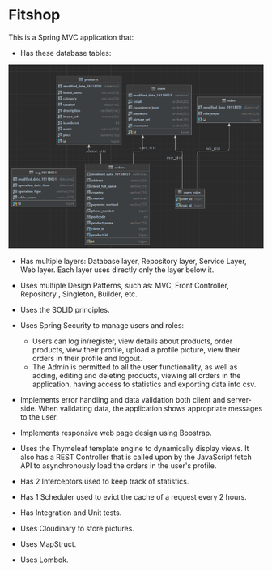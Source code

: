# Fitshop

This is a Spring MVC application that: 

* Has these database tables:

![database](database.png)

* Has multiple layers: Database layer, Repository layer, Service Layer,
Web layer. Each layer uses directly only the layer below it.


* Uses multiple Design Patterns, such as: MVC,
  Front Controller, Repository , Singleton, Builder, etc.


* Uses the SOLID principles.


* Uses Spring Security to manage users and roles:
  * Users can log in/register, view details about products, 
  order products, view their profile, upload a profile picture, 
  view their orders in their profile and logout.
  * The Admin is permitted to all the user functionality, as well as
  adding, editing and deleting products, viewing all orders in the application, 
  having access to statistics and exporting data into csv.


* Implements error handling and data validation both client and 
server-side. When validating data, the application shows appropriate messages to the user.


* Implements responsive web page design using Boostrap.


* Uses the Thymeleaf template engine to dynamically display views.
It also has a REST Controller that is called upon by the JavaScript fetch API to asynchronously
load the orders in the user's profile.


* Has 2 Interceptors used to keep track of statistics.


* Has 1 Scheduler used to evict the cache of a request every 2 hours.


* Has Integration and Unit tests.


* Uses Cloudinary to store pictures.


* Uses MapStruct.


* Uses Lombok.






